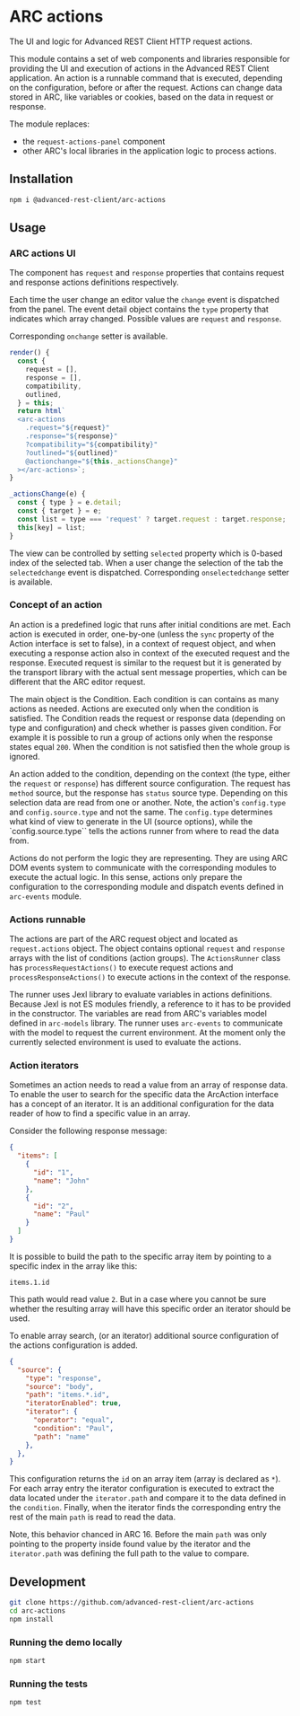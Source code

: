 # ARC actions

The UI and logic for Advanced REST Client HTTP request actions.

This module contains a set of web components and libraries responsible for providing the UI and execution of actions in the Advanced REST Client application.
An action is a runnable command that is executed, depending on the configuration, before or after the request. Actions can change data stored in ARC, like variables or cookies, based on the data in request or response.

The module replaces:

- the `request-actions-panel` component
- other ARC's local libraries in the application logic to process actions.

## Installation

```bash
npm i @advanced-rest-client/arc-actions
```

## Usage

### ARC actions UI

The component has `request` and `response` properties that contains request and response actions definitions respectively.

Each time the user change an editor value the `change` event is dispatched from the panel. The event detail object contains the `type` property that indicates which array changed. Possible values are `request` and `response`.

Corresponding `onchange` setter is available.

```javascript
render() {
  const {
    request = [],
    response = [],
    compatibility,
    outlined,
  } = this;
  return html`
  <arc-actions
    .request="${request}"
    .response="${response}"
    ?compatibility="${compatibility}"
    ?outlined="${outlined}"
    @actionchange="${this._actionsChange}"
  ></arc-actions>`;
}

_actionsChange(e) {
  const { type } = e.detail;
  const { target } = e;
  const list = type === 'request' ? target.request : target.response;
  this[key] = list;
}
```

The view can be controlled by setting `selected` property which is 0-based index of the selected tab. When a user change the selection of the tab the `selectedchange` event is dispatched. Corresponding `onselectedchange` setter is available.

### Concept of an action

An action is a predefined logic that runs after initial conditions are met. Each action is executed in order, one-by-one (unless the `sync` property of the Action interface is set to false), in a context of request object, and when executing a response action also in context of the executed request and the response. Executed request is similar to the request but it is generated by the transport library with the actual sent message properties, which can be different that the ARC editor request.

The main object is the Condition. Each condition is can contains as many actions as needed. Actions are executed only when the condition is satisfied. The Condition reads the request or response data (depending on type and configuration) and check whether is passes given condition. For example it is possible to run a group of actions only when the response states equal `200`. When the condition is not satisfied then the whole group is ignored.

An action added to the condition, depending on the context (the type, either the `request` or `response`) has different source configuration. The request has `method` source, but the response has `status` source type. Depending on this selection data are read from one or another.
Note, the action's `config.type` and `config.source.type` and not the same. The `config.type` determines what kind of view to generate in the UI (source options), while the `config.source.type`` tells the actions runner from where to read the data from.

Actions do not perform the logic they are representing. They are using ARC DOM events system to communicate with the corresponding modules to execute the actual logic. In this sense, actions only prepare the configuration to the corresponding module and dispatch events defined in `arc-events` module.

### Actions runnable

The actions are part of the ARC request object and located as `request.actions` object. The object contains optional `request` and `response` arrays with the list of conditions (action groups). The `ActionsRunner` class has `processRequestActions()` to execute request actions and `processResponseActions()` to execute actions in the context of the response.

The runner uses Jexl library to evaluate variables in actions definitions. Because Jexl is not ES modules friendly, a reference to it has to be provided in the constructor.
The variables are read from ARC's variables model defined in `arc-models` library. The runner uses `arc-events` to communicate with the model to request the current environment.
At the moment only the currently selected environment is used to evaluate the actions.

### Action iterators

Sometimes an action needs to read a value from an array of response data. To enable the user to search for the specific data the ArcAction interface has a concept of an iterator.
It is an additional configuration for the data reader of how to find a specific value in an array.

Consider the following response message:

```json
{
  "items": [
    {
      "id": "1",
      "name": "John"
    },
    {
      "id": "2",
      "name": "Paul"
    }
  ]
}
```

It is possible to build the path to the specific array item by pointing to a specific index in the array like this:

```text
items.1.id
```

This path would read value `2`. But in a case where you cannot be sure whether the resulting array will have this specific order an iterator should be used.

To enable array search, (or an iterator) additional source configuration of the actions configuration is added.

```json
{
  "source": {
    "type": "response",
    "source": "body",
    "path": "items.*.id",
    "iteratorEnabled": true,
    "iterator": {
      "operator": "equal",
      "condition": "Paul",
      "path": "name"
    },
  },
}
```

This configuration returns the `id` on an array item (array is declared as `*`). For each array entry the iterator configuration is executed to extract the data located under the `iterator.path` and compare it to the data defined in the `condition`. Finally, when the iterator finds the corresponding entry the rest of the main `path` is read to read the data.

Note, this behavior chanced in ARC 16. Before the main `path` was only pointing to the property inside found value by the iterator and the `iterator.path` was defining the full path to the value to compare.

## Development

```sh
git clone https://github.com/advanced-rest-client/arc-actions
cd arc-actions
npm install
```

### Running the demo locally

```sh
npm start
```

### Running the tests

```sh
npm test
```
